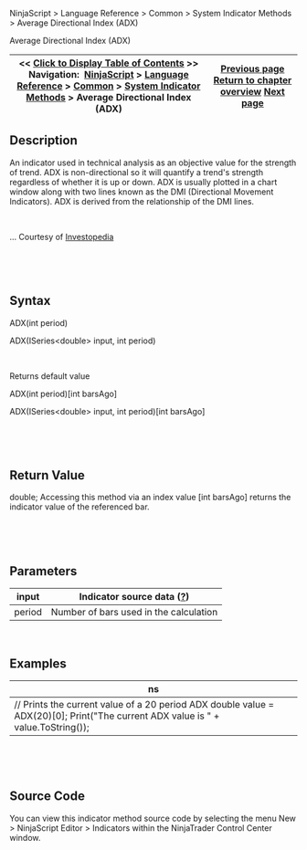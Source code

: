 ﻿


NinjaScript \> Language Reference \> Common \> System Indicator Methods \> Average Directional Index (ADX)






















Average Directional Index (ADX)







| \<\< [Click to Display Table of Contents](average_directional_index_adx.md) \>\> **Navigation:**     [NinjaScript](ninjascript.md) \> [Language Reference](language_reference_wip.md) \> [Common](common.md) \> [System Indicator Methods](indicators.md) \> Average Directional Index (ADX) | [Previous page](aroon_oscillator.md) [Return to chapter overview](indicators.md) [Next page](average_directional_movement_r.md) |
| --- | --- |











## Description


An indicator used in technical analysis as an objective value for the strength of trend. ADX is non\-directional so it will quantify a trend's strength regardless of whether it is up or down. ADX is usually plotted in a chart window along with two lines known as the DMI (Directional Movement Indicators). ADX is derived from the relationship of the DMI lines.


 


... Courtesy of [Investopedia](http://investopedia.com/terms/a/adx.asp)


 


 


## Syntax


ADX(int period)  

ADX(ISeries\<double\> input, int period)


 


Returns default value  

ADX(int period)\[int barsAgo]  

ADX(ISeries\<double\> input, int period)\[int barsAgo]


 


 


## Return Value


double; Accessing this method via an index value \[int barsAgo] returns the indicator value of the referenced bar.


 


 


## Parameters




| input | Indicator source data ([?](valid_input_data_for_indicator.md)) |
| --- | --- |
| period | Number of bars used in the calculation |



 


## 


## Examples




| ns |
| --- |
| // Prints the current value of a 20 period ADX double value \= ADX(20)\[0]; Print("The current ADX value is " \+ value.ToString()); |



 


 


## Source Code


You can view this indicator method source code by selecting the menu New \> NinjaScript Editor \> Indicators within the NinjaTrader Control Center window.








